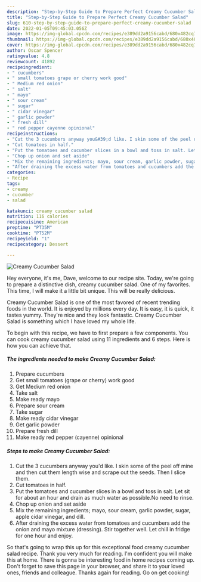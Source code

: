 ```yaml
---
description: "Step-by-Step Guide to Prepare Perfect Creamy Cucumber Salad"
title: "Step-by-Step Guide to Prepare Perfect Creamy Cucumber Salad"
slug: 610-step-by-step-guide-to-prepare-perfect-creamy-cucumber-salad
date: 2022-01-05T09:45:03.056Z
image: https://img-global.cpcdn.com/recipes/e389dd2a9156cabd/680x482cq70/creamy-cucumber-salad-recipe-main-photo.jpg
thumbnail: https://img-global.cpcdn.com/recipes/e389dd2a9156cabd/680x482cq70/creamy-cucumber-salad-recipe-main-photo.jpg
cover: https://img-global.cpcdn.com/recipes/e389dd2a9156cabd/680x482cq70/creamy-cucumber-salad-recipe-main-photo.jpg
author: Oscar Spencer
ratingvalue: 4.8
reviewcount: 41892
recipeingredient:
- " cucumbers"
- " small tomatoes grape or cherry work good"
- " Medium red onion"
- " salt"
- " mayo"
- " sour cream"
- " sugar"
- " cidar vinegar"
- " garlic powder"
- " fresh dill"
- " red pepper cayenne opinional"
recipeinstructions:
- "Cut the 3 cucumbers anyway you&#39;d like. I skin some of the peel off mine and then cut them length wise and scrape out the seeds. Then I slice them."
- "Cut tomatoes in half."
- "Put the tomatoes and cucumber slices in a bowl and toss in salt. Let sit for about an hour and drain as much water as possible.No need to rinse."
- "Chop up onion and set aside"
- "Mix the remaining ingredients; mayo, sour cream, garlic powder, sugar, apple cidar vinegar, and dill."
- "After draining the excess water from tomatoes and cucumbers add the onion and mayo mixture (dressing). Stir together well. Let chill in fridge for one hour and enjoy."
categories:
- Recipe
tags:
- creamy
- cucumber
- salad

katakunci: creamy cucumber salad 
nutrition: 116 calories
recipecuisine: American
preptime: "PT35M"
cooktime: "PT52M"
recipeyield: "1"
recipecategory: Dessert

---
```



![Creamy Cucumber Salad](https://img-global.cpcdn.com/recipes/e389dd2a9156cabd/680x482cq70/creamy-cucumber-salad-recipe-main-photo.jpg)

Hey everyone, it's me, Dave, welcome to our recipe site. Today, we're going to prepare a distinctive dish, creamy cucumber salad. One of my favorites. This time, I will make it a little bit unique. This will be really delicious.

Creamy Cucumber Salad is one of the most favored of recent trending foods in the world. It is enjoyed by millions every day. It is easy, it is quick, it tastes yummy. They're nice and they look fantastic. Creamy Cucumber Salad is something which I have loved my whole life.




To begin with this recipe, we have to first prepare a few components. You can cook creamy cucumber salad using 11 ingredients and 6 steps. Here is how you can achieve that.

<!--inarticleads1-->

##### The ingredients needed to make Creamy Cucumber Salad:

1. Prepare  cucumbers
1. Get  small tomatoes (grape or cherry) work good
1. Get  Medium red onion
1. Take  salt
1. Make ready  mayo
1. Prepare  sour cream
1. Take  sugar
1. Make ready  cidar vinegar
1. Get  garlic powder
1. Prepare  fresh dill
1. Make ready  red pepper (cayenne) opinional




<!--inarticleads2-->

##### Steps to make Creamy Cucumber Salad:

1. Cut the 3 cucumbers anyway you&#39;d like. I skin some of the peel off mine and then cut them length wise and scrape out the seeds. Then I slice them.
1. Cut tomatoes in half.
1. Put the tomatoes and cucumber slices in a bowl and toss in salt. Let sit for about an hour and drain as much water as possible.No need to rinse.
1. Chop up onion and set aside
1. Mix the remaining ingredients; mayo, sour cream, garlic powder, sugar, apple cidar vinegar, and dill.
1. After draining the excess water from tomatoes and cucumbers add the onion and mayo mixture (dressing). Stir together well. Let chill in fridge for one hour and enjoy.




So that's going to wrap this up for this exceptional food creamy cucumber salad recipe. Thank you very much for reading. I'm confident you will make this at home. There is gonna be interesting food in home recipes coming up. Don't forget to save this page in your browser, and share it to your loved ones, friends and colleague. Thanks again for reading. Go on get cooking!
